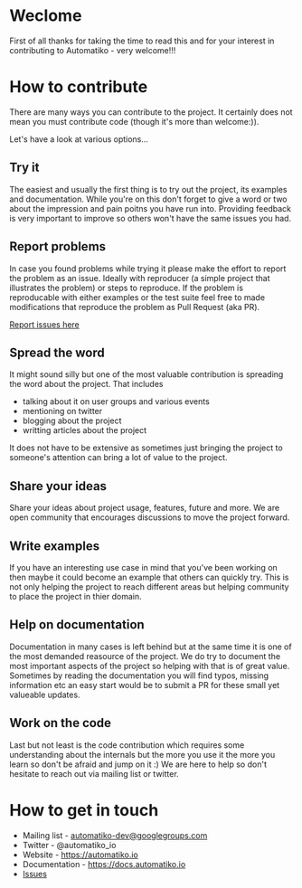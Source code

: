 # Weclome
First of all thanks for taking the time to read this and for your interest in contributing to Automatiko - very welcome!!!

# How to contribute

There are many ways you can contribute to the project. It certainly does not mean you must contribute code (though it's more than welcome:)).

Let's have a look at various options...

## Try it

The easiest and usually the first thing is to try out the project, its examples and documentation. While you're on this don't forget
to give a word or two about the impression and pain poitns you have run into. Providing feedback is very important to improve so 
others won't have the same issues you had.

## Report problems

In case you found problems while trying it please make the effort to report the problem as an issue. Ideally with reproducer (a simple project
that illustrates the problem) or steps to reproduce. If the problem is reproducable with either examples or the test suite feel free to made
modifications that reproduce the problem as Pull Request (aka PR).

[Report issues here](https://github.com/automatiko-io/automatiko-engine/issues)

## Spread the word

It might sound silly but one of the most valuable contribution is spreading the word about the project. That includes

- talking about it on user groups and various events
- mentioning on twitter
- blogging about the project
- writting articles about the project

It does not have to be extensive as sometimes just bringing the project to someone's attention can bring a lot of value to the project.

## Share your ideas

Share your ideas about project usage, features, future and more. We are open community that encourages discussions to move the project forward.

## Write examples

If you have an interesting use case in mind that you've been working on then maybe it could become an example that others can quickly try.
This is not only helping the project to reach different areas but helping community to place the project in thier domain.

## Help on documentation

Documentation in many cases is left behind but at the same time it is one of the most demanded reasource of the project. We do try to document
the most important aspects of the project so helping with that is of great value. Sometimes by reading the documentation you will find typos,
missing information etc an easy start would be to submit a PR for these small yet valueable updates.

## Work on the code

Last but not least is the code contribution which requires some understanding about the internals but the more you use it the more you learn 
so don't be afraid and jump on it :) We are here to help so don't hesitate to reach out via mailing list or twitter.

# How to get in touch

- Mailing list - automatiko-dev@googlegroups.com
- Twitter - @automatiko_io
- Website - https://automatiko.io
- Documentation - https://docs.automatiko.io
- [Issues](https://github.com/automatiko-io/automatiko-engine/issues)
